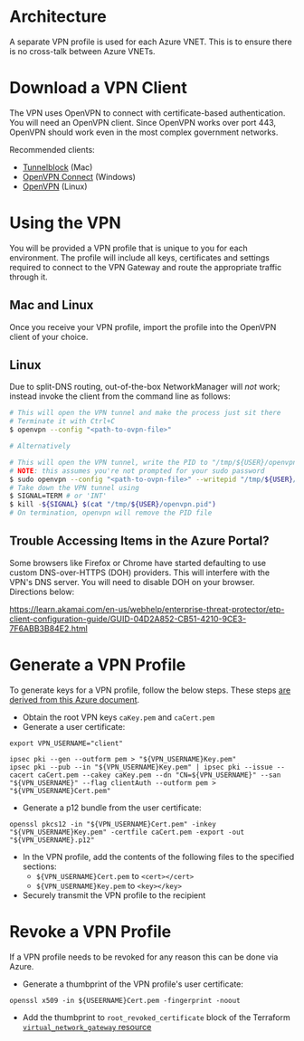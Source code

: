 # Architecture

A separate VPN profile is used for each Azure VNET. This is to ensure there is no cross-talk between Azure VNETs.

# Download a VPN Client

The VPN uses OpenVPN to connect with certificate-based authentication. You will need an OpenVPN client. Since OpenVPN works over port 443, OpenVPN should work even in the most complex government networks.

Recommended clients:

- [Tunnelblock](https://tunnelblick.net/index.html) (Mac)
- [OpenVPN Connect](https://openvpn.net/client-connect-vpn-for-windows/) (Windows)
- [OpenVPN](https://openvpn.net/) (Linux)

# Using the VPN

You will be provided a VPN profile that is unique to you for each environment. The profile will include all keys, certificates and settings required to connect to the VPN Gateway and route the appropriate traffic through it.

## Mac and Linux

Once you receive your VPN profile, import the profile into the OpenVPN client of your choice.

## Linux

Due to split-DNS routing, out-of-the-box NetworkManager will *not* work; instead invoke the client from the command line as follows:
```bash
# This will open the VPN tunnel and make the process just sit there
# Terminate it with Ctrl+C
$ openvpn --config "<path-to-ovpn-file>"

# Alternatively

# This will open the VPN tunnel, write the PID to "/tmp/${USER}/openvpn.pid" and return
# NOTE: this assumes you're not prompted for your sudo password
$ sudo openvpn --config "<path-to-ovpn-file>" --writepid "/tmp/${USER}/openvpn.pid" &
# Take down the VPN tunnel using
$ SIGNAL=TERM # or 'INT'
$ kill -${SIGNAL} $(cat "/tmp/${USER}/openvpn.pid")
# On termination, openvpn will remove the PID file
```

## Trouble Accessing Items in the Azure Portal?

Some browsers like Firefox or Chrome have started defaulting to use custom DNS-over-HTTPS (DOH) providers. This will interfere with the VPN's DNS server. You will need to disable DOH on your browser. Directions below:

https://learn.akamai.com/en-us/webhelp/enterprise-threat-protector/etp-client-configuration-guide/GUID-04D2A852-CB51-4210-9CE3-7F6ABB3B84E2.html

# Generate a VPN Profile

To generate keys for a VPN profile, follow the below steps. These steps [are derived from this Azure document](https://docs.microsoft.com/en-us/azure/vpn-gateway/vpn-gateway-certificates-point-to-site-linux).

* Obtain the root VPN keys `caKey.pem` and `caCert.pem`
* Generate a user certificate:

```
export VPN_USERNAME="client"

ipsec pki --gen --outform pem > "${VPN_USERNAME}Key.pem"
ipsec pki --pub --in "${VPN_USERNAME}Key.pem" | ipsec pki --issue --cacert caCert.pem --cakey caKey.pem --dn "CN=${VPN_USERNAME}" --san "${VPN_USERNAME}" --flag clientAuth --outform pem > "${VPN_USERNAME}Cert.pem"
```

* Generate a p12 bundle from the user certificate:

```
openssl pkcs12 -in "${VPN_USERNAME}Cert.pem" -inkey "${VPN_USERNAME}Key.pem" -certfile caCert.pem -export -out "${VPN_USERNAME}.p12"
```

* In the VPN profile, add the contents of the following files to the specified sections:
    * `${VPN_USERNAME}Cert.pem` to `<cert></cert>`
    * `${VPN_USERNAME}Key.pem` to `<key></key>`
* Securely transmit the VPN profile to the recipient

# Revoke a VPN Profile

If a VPN profile needs to be revoked for any reason this can be done via Azure.

* Generate a thumbprint of the VPN profile's user certificate:

```
openssl x509 -in ${USEERNAME}Cert.pem -fingerprint -noout
```

* Add the thumbprint to `root_revoked_certificate` block of the Terraform [`virtual_network_gateway` resource](https://registry.terraform.io/providers/hashicorp/azurerm/latest/docs/resources/virtual_network_gateway)
